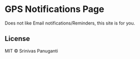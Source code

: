 # GPS Notifications Page

Does not like Email notifications/Reminders, this site is for you.

## License

MIT © Srinivas Panuganti
